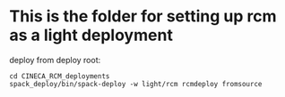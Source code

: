 # This is the folder for setting up rcm as a light deployment

deploy from deploy root:

    cd CINECA_RCM_deployments
    spack_deploy/bin/spack-deploy -w light/rcm rcmdeploy fromsource


